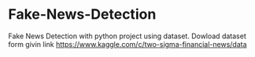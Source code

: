 # Fake-News-Detection
Fake News Detection with python project using dataset.
Dowload dataset form givin link
https://www.kaggle.com/c/two-sigma-financial-news/data
